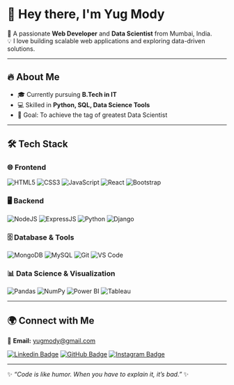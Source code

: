# 👋 Hey there, I'm Yug Mody  

🚀 A passionate **Web Developer** and **Data Scientist** from Mumbai, India.  
💡 I love building scalable web applications and exploring data-driven solutions.  

---

## 🔥 About Me  
- 🎓 Currently pursuing **B.Tech in IT**  
- 💻 Skilled in **Python, SQL, Data Science Tools**
- 🎯 Goal: To achieve the tag of greatest Data Scientist  

---

## 🛠️ Tech Stack  

### 🌐 Frontend  
![HTML5](https://img.shields.io/badge/HTML5-E34F26?style=for-the-badge&logo=html5&logoColor=white)  ![CSS3](https://img.shields.io/badge/CSS3-1572B6?style=for-the-badge&logo=css3&logoColor=white)  ![JavaScript](https://img.shields.io/badge/JavaScript-F7DF1E?style=for-the-badge&logo=javascript&logoColor=black)  ![React](https://img.shields.io/badge/React-20232A?style=for-the-badge&logo=react&logoColor=61DAFB)  ![Bootstrap](https://img.shields.io/badge/Bootstrap-563D7C?style=for-the-badge&logo=bootstrap&logoColor=white)  

### 🖥️ Backend  
![NodeJS](https://img.shields.io/badge/Node.js-43853D?style=for-the-badge&logo=node.js&logoColor=white)  ![ExpressJS](https://img.shields.io/badge/Express.js-404D59?style=for-the-badge)  ![Python](https://img.shields.io/badge/Python-3776AB?style=for-the-badge&logo=python&logoColor=white)  ![Django](https://img.shields.io/badge/Django-092E20?style=for-the-badge&logo=django&logoColor=white)  

### 🗄️ Database & Tools  
![MongoDB](https://img.shields.io/badge/MongoDB-4EA94B?style=for-the-badge&logo=mongodb&logoColor=white)  ![MySQL](https://img.shields.io/badge/MySQL-005C84?style=for-the-badge&logo=mysql&logoColor=white)  ![Git](https://img.shields.io/badge/Git-F05032?style=for-the-badge&logo=git&logoColor=white)  ![VS Code](https://img.shields.io/badge/VS%20Code-0078d7?style=for-the-badge&logo=visual-studio-code&logoColor=white)  

### 📊 Data Science & Visualization  
![Pandas](https://img.shields.io/badge/Pandas-150458?style=for-the-badge&logo=pandas&logoColor=white)  ![NumPy](https://img.shields.io/badge/Numpy-777BB4?style=for-the-badge&logo=numpy&logoColor=white)  ![Power BI](https://img.shields.io/badge/Power%20BI-F2C811?style=for-the-badge&logo=powerbi&logoColor=black)  ![Tableau](https://img.shields.io/badge/Tableau-E97627?style=for-the-badge&logo=Tableau&logoColor=white)  

---

## 🌍 Connect with Me  

📧 **Email:** [yugmody@gmail.com](mailto:yugmody@gmail.com)  

[![Linkedin Badge](https://img.shields.io/badge/-Yug%20Mody-blue?style=for-the-badge&logo=Linkedin&logoColor=white)](https://linkedin.com/in/yug-mody-a12b55381)  [![GitHub Badge](https://img.shields.io/badge/-GitHub-181717?style=for-the-badge&logo=github&logoColor=white)](https://github.com/yug29)  [![Instagram Badge](https://img.shields.io/badge/-Instagram-E4405F?style=for-the-badge&logo=instagram&logoColor=white)](https://instagram.com/yug_m29)  

---

✨ _“Code is like humor. When you have to explain it, it’s bad.”_ ✨
